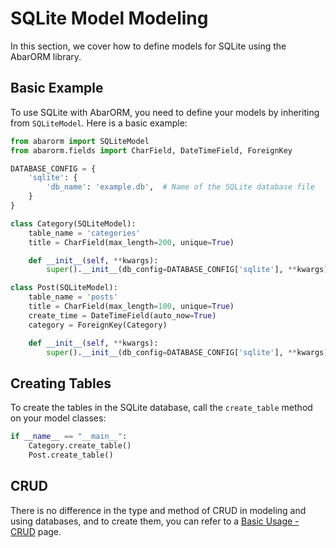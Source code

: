 # SQLite Model Modeling

In this section, we cover how to define models for SQLite using the AbarORM library.

## Basic Example

To use SQLite with AbarORM, you need to define your models by inheriting from `SQLiteModel`. Here is a basic example:

```python
from abarorm import SQLiteModel
from abarorm.fields import CharField, DateTimeField, ForeignKey

DATABASE_CONFIG = {
    'sqlite': {
        'db_name': 'example.db',  # Name of the SQLite database file
    }
}

class Category(SQLiteModel):
    table_name = 'categories'
    title = CharField(max_length=200, unique=True)

    def __init__(self, **kwargs):
        super().__init__(db_config=DATABASE_CONFIG['sqlite'], **kwargs)

class Post(SQLiteModel):
    table_name = 'posts'
    title = CharField(max_length=100, unique=True)
    create_time = DateTimeField(auto_now=True)
    category = ForeignKey(Category)

    def __init__(self, **kwargs):
        super().__init__(db_config=DATABASE_CONFIG['sqlite'], **kwargs)
```
## Creating Tables

To create the tables in the SQLite database, call the `create_table` method on your model classes:
```python
if __name__ == "__main__":
    Category.create_table()
    Post.create_table()
```
## CRUD
There is no difference in the type and method of CRUD in modeling and using databases, and to create them, you can refer to a [Basic Usage - CRUD](/basic_usage/#step-3-perform-crud-operations) page.